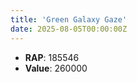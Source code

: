 ```yaml
---
title: 'Green Galaxy Gaze'
date: 2025-08-05T00:00:00Z
---
```

- **RAP**: 185546
- **Value**: 260000
